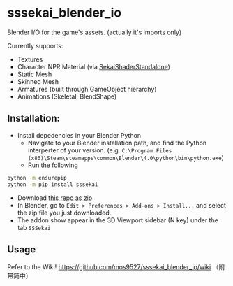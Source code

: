 # sssekai_blender_io
Blender I/O for the game's assets. (actually it's imports only)

Currently supports:  
  * Textures
  * Character NPR Material (via [SekaiShaderStandalone](https://github.com/mos9527/sssekai-blender-io/blob/main/sssekai_blender_io/assets/SekaiShaderStandalone.blend))
  * Static Mesh
  * Skinned Mesh
  * Armatures (built through GameObject hierarchy)
  * Animations (Skeletal, BlendShape)

## Installation:
- Install depedencies in your Blender Python
    - Navigate to your Blender installation path, and find the Python interperter of your version. (e.g. `C:\Program Files (x86)\Steam\steamapps\common\Blender\4.0\python\bin\python.exe`)
    - Run the following
```bash
python -m ensurepip
python -m pip install sssekai
```
- Download [this repo as zip](https://codeload.github.com/mos9527/sssekai-blender-io/zip/refs/heads/main)
- In Blender, go to `Edit > Preferences > Add-ons > Install...` and select the zip file you just downloaded.
- The addon show appear in the 3D Viewport sidebar (N key) under the tab `SSSekai`

## Usage
Refer to the Wiki!
https://github.com/mos9527/sssekai_blender_io/wiki （附带简中）
